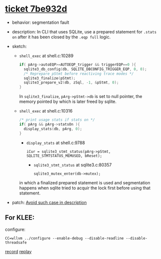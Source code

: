 # [ticket 7be932d](https://www.sqlite.org/src/tktview/7be932d)
- behavior: segmentation fault
- description: In CLI that uses SQLite, use a prepared statement for `.stats on` after it has been closed by the `.eqp full` logic.
- sketch:

    - `shell_exec` at shell.c:10289

        ```C
		if( pArg->autoEQP>=AUTOEQP_trigger && triggerEQP==0 ){
          sqlite3_db_config(db, SQLITE_DBCONFIG_TRIGGER_EQP, 0, 0);
          /* Reprepare pStmt before reactiving trace modes */
          sqlite3_finalize(pStmt);
          sqlite3_prepare_v2(db, zSql, -1, &pStmt, 0);
        }
		```

		In `sqlite3_finalize`, `pArg->pStmt->db` is set to null pointer, the memory pointed by which is later freed by sqlite.

	- `shell_exec` at shell.c:10316

		```C
		/* print usage stats if stats on */
		if( pArg && pArg->statsOn ){
		  display_stats(db, pArg, 0);
		}
		```
		
		- `display_stats` at shell.c:9788
		
			`iCur = sqlite3_stmt_status(pArg->pStmt, SQLITE_STMTSTATUS_MEMUSED, bReset);`

			- `sqlite3_stmt_status` at sqlite3.c:80357

                `sqlite3_mutex_enter(db->mutex);`

        in which a finalized prepared statement is used and segmentation happens when sqlite tried to acquir the lock first before using that statement.

- patch: [Avoid such case in description](https://www.sqlite.org/src/info/bb87c054b1b76959)

## For KLEE:
configure:
```
CC=wllvm ../configure --enable-debug --disable-readline --disable-threadsafe
```
[record](record.sh) [replay](replay.sh)
